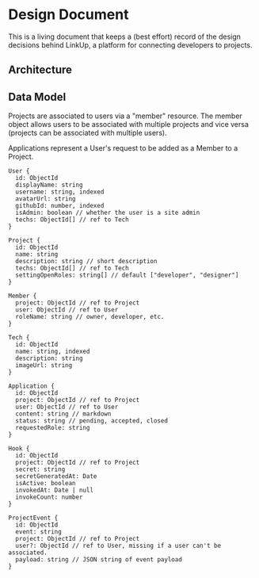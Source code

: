 # Design Document

This is a living document that keeps a (best effort) record of the design decisions behind LinkUp, a platform for connecting developers to projects.

## Architecture

## Data Model

Projects are associated to users via a "member" resource.
The member object allows users to be associated with multiple projects and
vice versa (projects can be associated with multiple users).

Applications represent a User's request to be added as a Member to a Project.

```
User {
  id: ObjectId
  displayName: string
  username: string, indexed
  avatarUrl: string
  githubId: number, indexed
  isAdmin: boolean // whether the user is a site admin
  techs: ObjectId[] // ref to Tech
}

Project {
  id: ObjectId
  name: string
  description: string // short description
  techs: ObjectId[] // ref to Tech
  settingOpenRoles: string[] // default ["developer", "designer"]
}

Member {
  project: ObjectId // ref to Project
  user: ObjectId // ref to User
  roleName: string // owner, developer, etc.
}

Tech {
  id: ObjectId
  name: string, indexed
  description: string
  imageUrl: string
}

Application {
  id: ObjectId
  project: ObjectId // ref to Project
  user: ObjectId // ref to User
  content: string // markdown
  status: string // pending, accepted, closed
  requestedRole: string
}

Hook {
  id: ObjectId
  project: ObjectId // ref to Project
  secret: string
  secretGeneratedAt: Date
  isActive: boolean
  invokedAt: Date | null
  invokeCount: number
}

ProjectEvent {
  id: ObjectId
  event: string
  project: ObjectId // ref to Project
  user?: ObjectId // ref to User, missing if a user can't be associated.
  payload: string // JSON string of event payload
}
```
